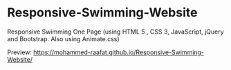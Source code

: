 # Responsive-Swimming-Website
Responsive Swimming One Page (using HTML 5 , CSS 3, JavaScript, jQuery and Bootstrap. Also using Animate.css)

Preview: https://mohammed-raafat.github.io/Responsive-Swimming-Website/
